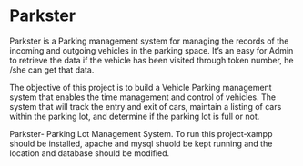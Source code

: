 # Parkster
Parkster is a Parking management system for managing the records of the incoming and outgoing vehicles in the parking space. It’s an easy for Admin to retrieve the data if the vehicle has been visited through token number, he /she can get that data.

The objective of this project is to build a Vehicle Parking management system that enables the time management and control of vehicles. The system that will track the entry and exit of cars, maintain a listing of cars within the parking lot, and determine if the parking lot is full or not.

Parkster- Parking Lot Management System. To run this project-xampp should be installed, apache and mysql shuold be kept running and the location and database should be modified. 
